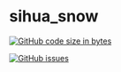 # sihua_snow

[![GitHub code size in bytes](https://img.shields.io/github/languages/code-size/zxc135781/sihua_snow.svg)](https://github.com/zxc135781/sihua_snow/)

[![GitHub issues](https://img.shields.io/github/issues/zxc135781/sihua_snow.svg)](https://github.com/zxc135781/sihua_snow/)
